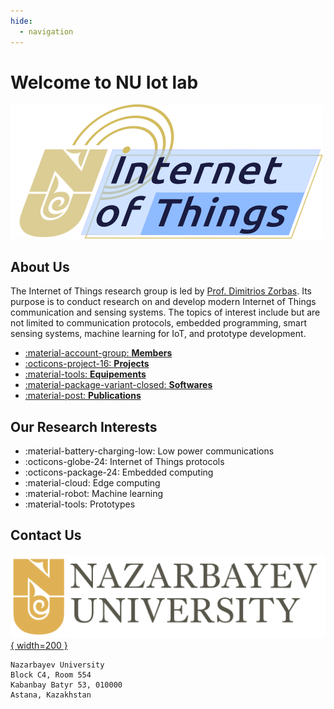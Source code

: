 ```yaml
---
hide:
  - navigation
---
```


# Welcome to NU Iot lab

![NU Iot lab logo](assets/images/iot-lab-logo.png)

## About Us

The Internet of Things research group is led by [Prof. Dimitrios Zorbas](https://research.nu.edu.kz/en/persons/dimitrios-zormpas). Its purpose is to conduct research on and develop modern Internet of Things communication and sensing systems. The topics of interest include but are not limited to communication protocols, embedded programming, smart sensing systems, machine learning for IoT, and prototype development.

<div class="grid cards" markdown>

- [:material-account-group: __Members__](members.md)
- [:octicons-project-16: __Projects__](projects.md)
- [:material-tools: __Equipements__](equipments.md)
- [:material-package-variant-closed: __Softwares__](softwares.md)
- [:material-post: __Publications__](publications.md)

</div>

## Our Research Interests

- :material-battery-charging-low: Low power communications
- :octicons-globe-24: Internet of Things protocols
- :octicons-package-24: Embedded computing
- :material-cloud: Edge computing
- :material-robot: Machine learning
- :material-tools: Prototypes

## Contact Us

[![Nazarbayev University](assets/images/nu-logo.svg){ width=200 }](https://nu.edu.kz/)

    Nazarbayev University
    Block C4, Room 554
    Kabanbay Batyr 53, 010000
    Astana, Kazakhstan
